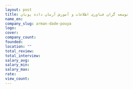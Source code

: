 ```yaml
---
layout: post
title: توسعه گران فناوری اطلاعات و آموزش آرمان داده پویان
name_en: 
company_slug: arman-dade-pouya
logo: 
cover: 
company_count:
founded:
location: ""
total_review: 
total_interview: 
salary_avg: 
salary_min: 
salary_max: 
rate: 
view_count: 
---
```


